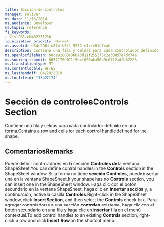 ```yaml
---
title: Sección de controles
manager: soliver
ms.date: 11/16/2014
ms.audience: Developer
ms.topic: reference
f1_keywords:
- Vis_DSS.chm82251280
localization_priority: Normal
ms.assetid: d34c296d-e874-b5f3-9232-e1cfe01c7eab
description: Contiene una fila y celdas para cada controlador definido en una forma.
ms.openlocfilehash: b0ca91803d866a3d11f255273c2e338d7e7dc74a
ms.sourcegitcommit: 8657170d071f9bcf680aba50b9c07f2a4fb82283
ms.translationtype: MT
ms.contentlocale: es-ES
ms.lasthandoff: 04/28/2019
ms.locfileid: "33427174"
---
```

# <a name="controls-section"></a><span data-ttu-id="9ecfc-103">Sección de controles</span><span class="sxs-lookup"><span data-stu-id="9ecfc-103">Controls Section</span></span>

<span data-ttu-id="9ecfc-104">Contiene una fila y celdas para cada controlador definido en una forma.</span><span class="sxs-lookup"><span data-stu-id="9ecfc-104">Contains a row and cells for each control handle defined for the shape.</span></span>
  
## <a name="remarks"></a><span data-ttu-id="9ecfc-105">Comentarios</span><span class="sxs-lookup"><span data-stu-id="9ecfc-105">Remarks</span></span>

<span data-ttu-id="9ecfc-106">Puede definir controladores en la sección **Controles de** la ventana ShapeSheet.</span><span class="sxs-lookup"><span data-stu-id="9ecfc-106">You can define control handles in the **Controls** section in the ShapeSheet window.</span></span> <span data-ttu-id="9ecfc-107">Si la forma no tiene **sección Controles,** puede insertar una en la ventana ShapeSheet.</span><span class="sxs-lookup"><span data-stu-id="9ecfc-107">If your shape has no **Controls** section, you can insert one in the ShapeSheet window.</span></span> <span data-ttu-id="9ecfc-108">Haga clic con el botón secundario en la ventana ShapeSheet, haga clic en **Insertar sección** y, a continuación, active la casilla **Controles**.</span><span class="sxs-lookup"><span data-stu-id="9ecfc-108">Right-click in the ShapeSheet window, click **Insert Section**, and then select the **Controls** check box.</span></span> <span data-ttu-id="9ecfc-109">Para agregar controladores a una sección **controles** existente, haga clic con el botón secundario en una fila y haga clic en **Insertar** fila en el menú contextual.</span><span class="sxs-lookup"><span data-stu-id="9ecfc-109">To add control handles to an existing **Controls** section, right-click a row and click **Insert Row** on the shortcut menu.</span></span> 
  

